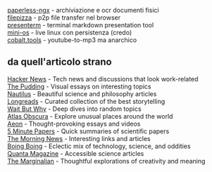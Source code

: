 [paperless-ngx](https://docs.paperless-ngx.com/) - archiviazione e ocr documenti fisici  
[filepizza](https://github.com/kern/filepizza) - p2p file transfer nel browser  
[presenterm](https://github.com/mfontanini/presenterm/tree/master) - terminal markdown presentation tool  
[mini-os](https://minios.dev/) - live linux con persistenza (credo)  
[cobalt.tools](https://cobalt.tools/) - youtube-to-mp3 ma anarchico  





## da quell'articolo strano
[Hacker News](https://news.ycombinator.com) - Tech news and discussions that look work-related  
[The Pudding](https://pudding.cool) - Visual essays on interesting topics  
[Nautilus](https://nautil.us) - Beautiful science and philosophy articles  
[Longreads](https://longreads.com) - Curated collection of the best storytelling  
[Wait But Why](https://waitbutwhy.com) - Deep dives into random topics  
[Atlas Obscura](https://atlasobscura.com) - Explore unusual places around the world  
[Aeon](https://aeon.co) - Thought-provoking essays and videos  
[5 Minute Papers](https://fiveminutepapers.com) - Quick summaries of scientific papers  
[The Morning News](https://themorningnews.org) - Interesting links and articles  
[Boing Boing](https://boingboing.net) - Eclectic mix of technology, science, and oddities  
[Quanta Magazine](https://quantamagazine.org) - Accessible science articles  
[The Marginalian](https://themarginalian.org) - Thoughtful explorations of creativity and meaning  